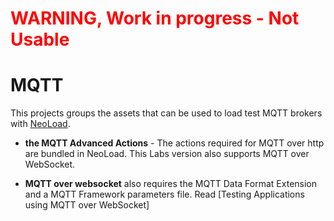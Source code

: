 # <span style="color:red">WARNING, Work in progress - Not Usable</span>

# MQTT 

This projects groups the assets that can be used to load test MQTT brokers with [NeoLoad](https://www.neotys.com/neoload/overview).

* **the MQTT Advanced Actions** - The actions required for MQTT over http are bundled in NeoLoad. This Labs version also supports MQTT over WebSocket.

* **MQTT over websocket** also requires the MQTT Data Format Extension and a MQTT Framework parameters file. Read [Testing Applications using MQTT over WebSocket]


 

